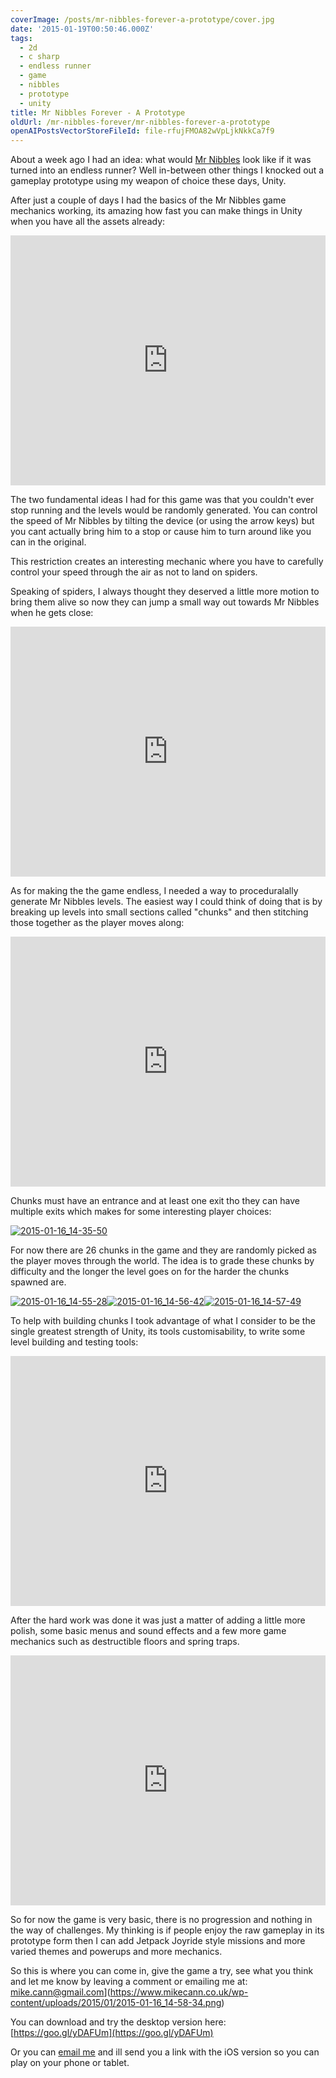 ```yaml
---
coverImage: /posts/mr-nibbles-forever-a-prototype/cover.jpg
date: '2015-01-19T00:50:46.000Z'
tags:
  - 2d
  - c sharp
  - endless runner
  - game
  - nibbles
  - prototype
  - unity
title: Mr Nibbles Forever - A Prototype
oldUrl: /mr-nibbles-forever/mr-nibbles-forever-a-prototype
openAIPostsVectorStoreFileId: file-rfujFMOA82wVpLjkNkkCa7f9
---
```


About a week ago I had an idea: what would [Mr Nibbles](https://www.mikecann.co.uk/portfolio/mr-nibbles-2/) look like if it was turned into an endless runner? Well in-between other things I knocked out a gameplay prototype using my weapon of choice these days, Unity.

<!-- more -->

After just a couple of days I had the basics of the Mr Nibbles game mechanics working, its amazing how fast you can make things in Unity when you have all the assets already:

<iframe width="100%" height="400" src="https://www.youtube.com/embed/j0nkTm4_028" frameborder="0" allow="accelerometer; autoplay; clipboard-write; encrypted-media; gyroscope; picture-in-picture" allowfullscreen></iframe>

The two fundamental ideas I had for this game was that you couldn't ever stop running and the levels would be randomly generated. You can control the speed of Mr Nibbles by tilting the device (or using the arrow keys) but you cant actually bring him to a stop or cause him to turn around like you can in the original.

This restriction creates an interesting mechanic where you have to carefully control your speed through the air as not to land on spiders.

Speaking of spiders, I always thought they deserved a little more motion to bring them alive so now they can jump a small way out towards Mr Nibbles when he gets close:

<iframe width="100%" height="400" src="https://www.youtube.com/embed/uK7EZcRagmc" frameborder="0" allow="accelerometer; autoplay; clipboard-write; encrypted-media; gyroscope; picture-in-picture" allowfullscreen></iframe>

As for making the the game endless, I needed a way to proceduralally generate Mr Nibbles levels. The easiest way I could think of doing that is by breaking up levels into small sections called "chunks" and then stitching those together as the player moves along:

<iframe width="100%" height="400" src="https://www.youtube.com/embed/UzrYv3AxTuM" frameborder="0" allow="accelerometer; autoplay; clipboard-write; encrypted-media; gyroscope; picture-in-picture" allowfullscreen></iframe>

Chunks must have an entrance and at least one exit tho they can have multiple exits which makes for some interesting player choices:

[![2015-01-16_14-35-50](https://www.mikecann.co.uk/wp-content/uploads/2015/01/2015-01-16_14-35-50.png)](https://www.mikecann.co.uk/wp-content/uploads/2015/01/2015-01-16_14-35-50.png)

For now there are 26 chunks in the game and they are randomly picked as the player moves through the world. The idea is to grade these chunks by difficulty and the longer the level goes on for the harder the chunks spawned are.

[![2015-01-16_14-55-28](https://www.mikecann.co.uk/wp-content/uploads/2015/01/2015-01-16_14-55-28-150x150.png)](https://www.mikecann.co.uk/wp-content/uploads/2015/01/2015-01-16_14-55-28.png)[![2015-01-16_14-56-42](https://www.mikecann.co.uk/wp-content/uploads/2015/01/2015-01-16_14-56-42-150x150.png)](https://www.mikecann.co.uk/wp-content/uploads/2015/01/2015-01-16_14-56-42.png)[![2015-01-16_14-57-49](https://www.mikecann.co.uk/wp-content/uploads/2015/01/2015-01-16_14-57-49-150x150.png)](https://www.mikecann.co.uk/wp-content/uploads/2015/01/2015-01-16_14-57-49.png)

To help with building chunks I took advantage of what I consider to be the single greatest strength of Unity, its tools customisability, to write some level building and testing tools:

<iframe width="100%" height="400" src="https://www.youtube.com/embed/jBGAm1I9VP4" frameborder="0" allow="accelerometer; autoplay; clipboard-write; encrypted-media; gyroscope; picture-in-picture" allowfullscreen></iframe>

After the hard work was done it was just a matter of adding a little more polish, some basic menus and sound effects and a few more game mechanics such as destructible floors and spring traps.

<iframe width="100%" height="400" src="https://www.youtube.com/embed/x_NHCxBwcXQ" frameborder="0" allow="accelerometer; autoplay; clipboard-write; encrypted-media; gyroscope; picture-in-picture" allowfullscreen></iframe>

So for now the game is very basic, there is no progression and nothing in the way of challenges. My thinking is if people enjoy the raw gameplay in its prototype form then I can add Jetpack Joyride style missions and more varied themes and powerups and more mechanics.

So this is where you can come in, give the game a try, see what you think and let me know by leaving a comment or emailing me at: <a href="mailto:mike.cann@gmail.com">mike.cann@gmail.com](https://www.mikecann.co.uk/wp-content/uploads/2015/01/2015-01-16_14-58-34.png)

You can download and try the desktop version here: [https://goo.gl/yDAFUm](https://goo.gl/yDAFUm)

Or you can [email me](mailto:mike.cann@gmail.com) and ill send you a link with the iOS version so you can play on your phone or tablet.
